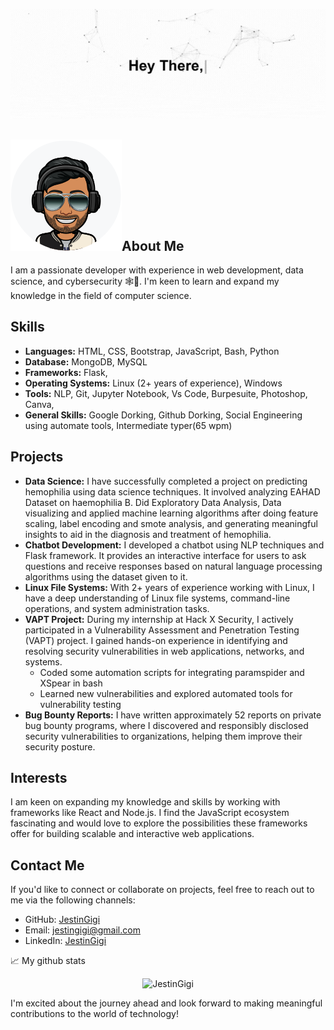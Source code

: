 <p><img src="https://github.com/JestinGigi/JestinGigi/blob/main/about_me.gif", alt="My Intro"></p>

## <img src="https://github.com/JestinGigi/JestinGigi/blob/main/My_bitemoji.png" alt="My_bitemoji height=100, width=100">About Me
I am a passionate developer with experience in web development, data science, and cybersecurity 🕸️👾. I'm keen to learn and expand my knowledge in the field of computer science.

## Skills
- **Languages:** HTML, CSS, Bootstrap, JavaScript, Bash, Python
- **Database:** MongoDB, MySQL
- **Frameworks:** Flask, 
- **Operating Systems:** Linux (2+ years of experience), Windows
- **Tools:** NLP, Git, Jupyter Notebook, Vs Code, Burpesuite, Photoshop, Canva, 
- **General Skills:** Google Dorking, Github Dorking, Social Engineering using automate tools, Intermediate typer(65 wpm)

## Projects
- **Data Science:** I have successfully completed a project on predicting hemophilia using data science techniques. It involved analyzing EAHAD Dataset on haemophilia B. Did Exploratory Data Analysis, Data visualizing and applied machine learning algorithms after doing feature scaling, label encoding and smote analysis, and generating meaningful insights to aid in the diagnosis and treatment of hemophilia.
- **Chatbot Development:** I developed a chatbot using NLP techniques and Flask framework. It provides an interactive interface for users to ask questions and receive responses based on natural language processing algorithms using the dataset given to it.
- **Linux File Systems:** With 2+ years of experience working with Linux, I have a deep understanding of Linux file systems, command-line operations, and system administration tasks.
- **VAPT Project:** During my internship at Hack X Security, I actively participated in a Vulnerability Assessment and Penetration Testing (VAPT) project. I gained hands-on experience in identifying and resolving security vulnerabilities in web applications, networks, and systems.  
  - Coded some automation scripts for integrating paramspider and XSpear in bash 
  - Learned new vulnerabilities and explored automated tools for vulnerability testing  
- **Bug Bounty Reports:** I have written approximately 52 reports on private bug bounty programs, where I discovered and responsibly disclosed security vulnerabilities to organizations, helping them improve their security posture.

## Interests
I am keen on expanding my knowledge and skills by working with frameworks like React and Node.js. I find the JavaScript ecosystem fascinating and would love to explore the possibilities these frameworks offer for building scalable and interactive web applications.

## Contact Me
If you'd like to connect or collaborate on projects, feel free to reach out to me via the following channels:

- GitHub: [JestinGigi](https://github.com/JestinGigi)
- Email: [jestingigi@gmail.com](mailto:jestingigi@gmail.com)
- LinkedIn: [JestinGigi](https://www.linkedin.com/in/jestin-g-1ab0a31ba/)

📈 My github stats
<p align="center"> <img src="https://github-readme-stats.vercel.app/api?username=JestinGigi&show_icons=true&theme=gotham" alt="JestinGigi"/>

I'm excited about the journey ahead and look forward to making meaningful contributions to the world of technology!
